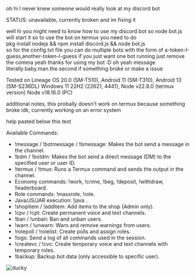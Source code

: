 oh hi I never knew someone would really look at my discord bot

STATUS: unavailable, currently broken and im fixing it

well hi you might need to know how to use my discord bot
so node bot.js will start it
so to use the bot on termux you need to do                 
pkg install nodejs && npm install discord.js && node bot.js                    
so for the config.txt file you can do multiple bots with the form of a-token-I-guess,another-token-I-guess
if you just want one bot running just remove the comma
yeah thanks for using my bot :D
oh yeah message literally.baby.man.the.second if something broke or make a issue

Tested on Lineage OS 20.0 (SM-T510), Android 11 (SM-T310), Android 13 (SM-S236DL) Windows 11 22H2 (22621, 4441), Node v22.8.0 (termux version) Node v18.16.0 (PC)

additional notes, this probally doesn't work on termux because something broke idk, currently working on an error system


  help pasted below this text

Available Commands:
- !message / !botmessage / !bmessage: Makes the bot send a message in the channel.
- !bdm / !botdm: Makes the bot send a direct message (DM) to the specified user or user ID.
- !termux / !tmux: Runs a Termux command and sends the output in the channel.
- Economy commands: !work, !crime, !beg, !deposit, !withdraw, !leaderboard.
- Role commands: !massrole, !role.
- Java/JS/JAR execution: !java <filename>.
- !shopitem / !additem: Add items to the shop (Admin only).
- !cpv / !cpt: Create permanent voice and text channels.
- !ban / !unban: Ban and unban users.
- !warn / !unwarn: Warn and remove warnings from users.
- !rolepoll / !rolelist: Create polls and assign roles.
- !logs: Send a log of all commands used in the session.
- !createvc / !cvc: Create temporary voice and text channels with temporary roles.
- !backup: Backup bot data (only accessible to specific user).

![ducky](https://github.com/user-attachments/assets/4f0e6f31-1faf-4163-836f-4199dadb1fc3)

